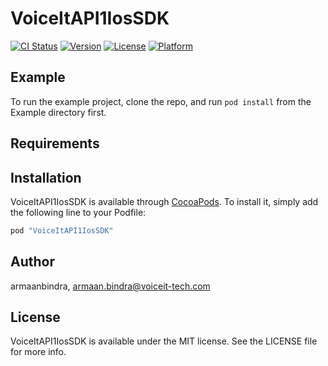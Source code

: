 # VoiceItAPI1IosSDK

[![CI Status](http://img.shields.io/travis/armaanbindra/VoiceItAPI1IosSDK.svg?style=flat)](https://travis-ci.org/armaanbindra/VoiceItAPI1IosSDK)
[![Version](https://img.shields.io/cocoapods/v/VoiceItAPI1IosSDK.svg?style=flat)](http://cocoapods.org/pods/VoiceItAPI1IosSDK)
[![License](https://img.shields.io/cocoapods/l/VoiceItAPI1IosSDK.svg?style=flat)](http://cocoapods.org/pods/VoiceItAPI1IosSDK)
[![Platform](https://img.shields.io/cocoapods/p/VoiceItAPI1IosSDK.svg?style=flat)](http://cocoapods.org/pods/VoiceItAPI1IosSDK)

## Example

To run the example project, clone the repo, and run `pod install` from the Example directory first.

## Requirements

## Installation

VoiceItAPI1IosSDK is available through [CocoaPods](http://cocoapods.org). To install
it, simply add the following line to your Podfile:

```ruby
pod "VoiceItAPI1IosSDK"
```

## Author

armaanbindra, armaan.bindra@voiceit-tech.com

## License

VoiceItAPI1IosSDK is available under the MIT license. See the LICENSE file for more info.
